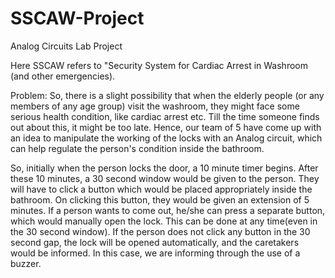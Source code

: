 # SSCAW-Project
Analog Circuits Lab Project

Here SSCAW refers to "Security System for Cardiac Arrest in Washroom (and other emergencies). 

Problem:
So, there is a slight possibility that when the elderly people (or any members of any age group) visit the washroom, they might face some serious health condition, like cardiac arrest etc. Till the time someone finds out about this, it might be too late. Hence, our team of 5 have come up with an idea to manipulate the working of the locks with an Analog circuit, which can help regulate the person's condition inside the bathroom. 

So, initially when the person locks the door, a 10 minute timer begins. After these 10 minutes, a 30 second window would be given to the person. They will have to click a button which would be placed appropriately inside the bathroom. On clicking this button, they would be given an extension of 5 minutes. If a person wants to come out, he/she can press a separate button, which would manually open the lock. This can be done at any time(even in the 30 second window). If the person does not click any button in the 30 second gap, the lock will be opened automatically, and the caretakers would be informed. In this case, we are informing through the use of a buzzer.
